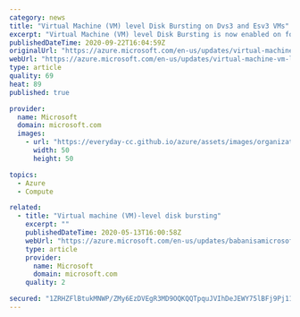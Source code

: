 ```yaml
---
category: news
title: "Virtual Machine (VM) level Disk Bursting on Dvs3 and Esv3 VMs"
excerpt: "Virtual Machine (VM) level Disk Bursting is now enabled on for our Dsv3 and Esv3 virtual machines, allowing customer s workloads to handle unforeseen disk traffic spikes smoothly without the need to overprovision their virtual machine."
publishedDateTime: 2020-09-22T16:04:59Z
originalUrl: "https://azure.microsoft.com/en-us/updates/virtual-machine-vm-level-disk-bursting-on-dvs3-and-esv3-vms/"
webUrl: "https://azure.microsoft.com/en-us/updates/virtual-machine-vm-level-disk-bursting-on-dvs3-and-esv3-vms/"
type: article
quality: 69
heat: 89
published: true

provider:
  name: Microsoft
  domain: microsoft.com
  images:
    - url: "https://everyday-cc.github.io/azure/assets/images/organizations/microsoft.com-50x50.jpg"
      width: 50
      height: 50

topics:
  - Azure
  - Compute

related:
  - title: "Virtual machine (VM)-level disk bursting"
    excerpt: ""
    publishedDateTime: 2020-05-13T16:00:58Z
    webUrl: "https://azure.microsoft.com/en-us/updates/babanisamicrosoftcom/"
    type: article
    provider:
      name: Microsoft
      domain: microsoft.com
    quality: 2

secured: "1ZRHZFlBtukMNWP/ZMy6EzDVEgR3MD9OQKQQTpquJVIhDeJEWY75lBFj9Pj11brKzJDDPVXNSsiGZe7J3Iu0KHIoldhLwEcUf4Ra+siIH0/KMeCJYmWj2BISoNFznMUrvtR2vOAwXPJVtGOwgrJyIZhE2Nr7sM7G7JylfJJRaE2hQPtxQsl1bYOj6jcUwrNN1Uc5igUxLq9oPpifsMZa4O7VDWQtihConD5VkNP9ZugtUi+Q3O97p/12bLjhZEUG+0kfq+2hFhRzG/PO/mg/WBDRfdaOrE4xMvJm3OLyXhWiy48tGZ+NrssjQEeH25KiQrkMDywNzxRcE8P7+THyVq0sUB5rJbdcLnPYG94gea0=;a4Ws/ZMdZaTm7aC5YO5cOw=="
---
```


